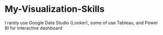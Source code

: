 # My-Visualization-Skills
I rarely use Google Data Studio (Looker), some of use Tableau, and Power BI for interactive dashboard
